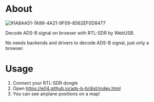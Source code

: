 # About

![91A8AA51-7A99-4A21-9F09-8562EF0D8477](https://user-images.githubusercontent.com/47185462/195645040-65dd8f5e-c732-4f49-8ff7-4145bd675c84.gif)

Decode ADS-B signal on browser with RTL-SDR by WebUSB.

No needs backends and drivers to decode ADS-B signal, just only a browser.

# Usage

1. Connect your RTL-SDR dongle 
2. Open https://e04.github.io/ads-b-b/dist/index.html
4. You can see airplane positions on a map!
